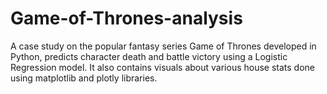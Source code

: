 # Game-of-Thrones-analysis
A case study on the popular fantasy series Game of Thrones  developed in Python, predicts character death and battle victory using a Logistic Regression model. It also contains visuals about various house stats done using matplotlib and plotly libraries.
